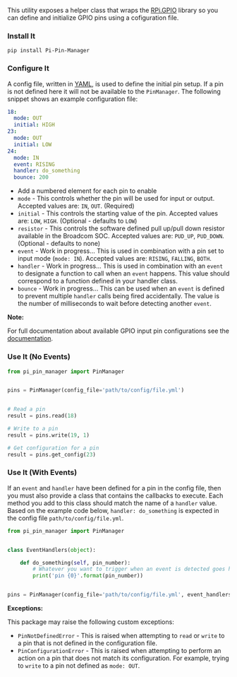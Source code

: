 This utility exposes a helper class that wraps the [RPi.GPIO]() library so you can define and initialize GPIO pins using a cofiguration file.


### Install It

```
pip install Pi-Pin-Manager
```

### Configure It

A config file, written in [YAML](http://en.wikipedia.org/wiki/YAML), is used to define the initial pin setup. If a pin is not defined here it will not be available to the `PinManager`. The following snippet shows an example configuration file:

```yaml
18:
  mode: OUT
  initial: HIGH
23:
  mode: OUT
  initial: LOW
24:
  mode: IN
  event: RISING
  handler: do_something
  bounce: 200
```

* Add a numbered element for each pin to enable
* `mode` - This controls whether the pin will be used for input or output. Accepted values are: `IN`, `OUT`. (Required)
* `initial` - This controls the starting value of the pin. Accepted values are: `LOW`, `HIGH`. (Optional - defaults to `LOW`)
* `resistor` - This controls the software defined pull up/pull down resistor available in the Broadcom SOC. Accepted values are: `PUD_UP`, `PUD_DOWN`. (Optional - defaults to none)
* `event` - Work in progress... This is used in combination with a pin set to input mode (`mode: IN`). Accepted values are: `RISING`, `FALLING`, `BOTH`.
* `handler` - Work in progress... This is used in combination with an `event` to designate a function to call when an `event` happens. This value should correspond to a function defined in your handler class.
* `bounce` - Work in progress... This can be used when an `event` is defined to prevent multiple `handler` calls being fired accidentally. The value is the number of milliseconds to wait before detecting another `event`.

**Note:**

For full documentation about available GPIO input pin configurations see the [documentation](http://sourceforge.net/p/raspberry-gpio-python/wiki/Examples/).


### Use It (No Events)

```python
from pi_pin_manager import PinManager


pins = PinManager(config_file='path/to/config/file.yml')


# Read a pin
result = pins.read(18)

# Write to a pin
result = pins.write(19, 1)

# Get configuration for a pin
result = pins.get_config(23)
```

### Use It (With Events)

If an `event` and `handler` have been defined for a pin in the config file, then you must also provide a class that contains the callbacks to execute. Each method you add to this class should match the name of a `handler` value. Based on the example code below, `handler: do_something` is expected in the config file `path/to/config/file.yml`.

```python
from pi_pin_manager import PinManager


class EventHandlers(object):

    def do_something(self, pin_number):
        # Whatever you want to trigger when an event is detected goes here
        print('pin {0}'.format(pin_number))


pins = PinManager(config_file='path/to/config/file.yml', event_handlers=EventHandlers())
```

**Exceptions:**

This package may raise the following custom exceptions:

* `PinNotDefinedError` - This is raised when attempting to `read` or `write` to a pin that is not defined in the configuration file.
* `PinConfigurationError` - This is raised when attempting to perform an action on a pin that does not match its configuration. For example, trying to `write` to a pin not defined as `mode: OUT`.
